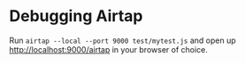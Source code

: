 # Debugging Airtap

Run `airtap --local --port 9000 test/mytest.js` and open up [http://localhost:9000/airtap](http://localhost:9000/airtap) in your browser of choice.
